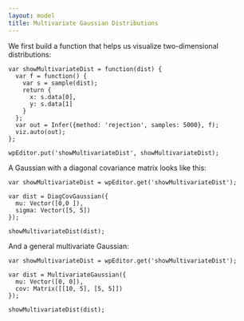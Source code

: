 ```yaml
---
layout: model
title: Multivariate Gaussian Distributions
---
```


We first build a function that helps us visualize two-dimensional distributions:

~~~~
var showMultivariateDist = function(dist) {
  var f = function() {
    var s = sample(dist);
    return {
      x: s.data[0],
      y: s.data[1]
    }
  };
  var out = Infer({method: 'rejection', samples: 5000}, f);
  viz.auto(out);
};

wpEditor.put('showMultivariateDist', showMultivariateDist);
~~~~

A Gaussian with a diagonal covariance matrix looks like this:

~~~~
var showMultivariateDist = wpEditor.get('showMultivariateDist');

var dist = DiagCovGaussian({
  mu: Vector([0,0 ]), 
  sigma: Vector([5, 5])
});

showMultivariateDist(dist);
~~~~

And a general multivariate Gaussian:

~~~~
var showMultivariateDist = wpEditor.get('showMultivariateDist');

var dist = MultivariateGaussian({
  mu: Vector([0, 0]),
  cov: Matrix([[10, 5], [5, 5]])
});

showMultivariateDist(dist);
~~~~
